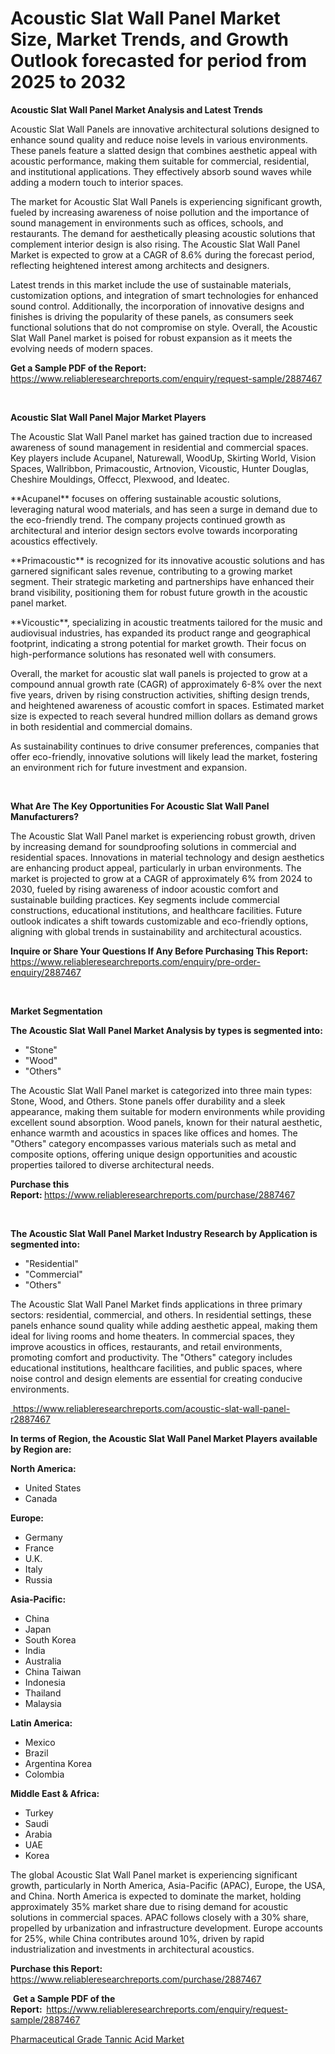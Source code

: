 <p><h1>Acoustic Slat Wall Panel Market Size, Market Trends, and Growth Outlook forecasted for period from 2025 to 2032</h1></p><p><strong>Acoustic Slat Wall Panel Market Analysis and Latest Trends</strong></p>
<p><p>Acoustic Slat Wall Panels are innovative architectural solutions designed to enhance sound quality and reduce noise levels in various environments. These panels feature a slatted design that combines aesthetic appeal with acoustic performance, making them suitable for commercial, residential, and institutional applications. They effectively absorb sound waves while adding a modern touch to interior spaces.</p><p>The market for Acoustic Slat Wall Panels is experiencing significant growth, fueled by increasing awareness of noise pollution and the importance of sound management in environments such as offices, schools, and restaurants. The demand for aesthetically pleasing acoustic solutions that complement interior design is also rising. The Acoustic Slat Wall Panel Market is expected to grow at a CAGR of 8.6% during the forecast period, reflecting heightened interest among architects and designers.</p><p>Latest trends in this market include the use of sustainable materials, customization options, and integration of smart technologies for enhanced sound control. Additionally, the incorporation of innovative designs and finishes is driving the popularity of these panels, as consumers seek functional solutions that do not compromise on style. Overall, the Acoustic Slat Wall Panel market is poised for robust expansion as it meets the evolving needs of modern spaces.</p></p>
<p><strong>Get a Sample PDF of the Report:&nbsp;</strong> <a href="https://www.reliableresearchreports.com/enquiry/request-sample/2887467?utm_campaign=3315&utm_medium=2&utm_source=Github&utm_content=ia&utm_term=14032025&utm_id=acoustic-slat-wall-panel">https://www.reliableresearchreports.com/enquiry/request-sample/2887467</a></p>
<p>&nbsp;</p>
<p><strong>Acoustic Slat Wall Panel Major Market Players</strong></p>
<p><p>The Acoustic Slat Wall Panel market has gained traction due to increased awareness of sound management in residential and commercial spaces. Key players include Acupanel, Naturewall, WoodUp, Skirting World, Vision Spaces, Wallribbon, Primacoustic, Artnovion, Vicoustic, Hunter Douglas, Cheshire Mouldings, Offecct, Plexwood, and Ideatec. </p><p>**Acupanel** focuses on offering sustainable acoustic solutions, leveraging natural wood materials, and has seen a surge in demand due to the eco-friendly trend. The company projects continued growth as architectural and interior design sectors evolve towards incorporating acoustics effectively.</p><p>**Primacoustic** is recognized for its innovative acoustic solutions and has garnered significant sales revenue, contributing to a growing market segment. Their strategic marketing and partnerships have enhanced their brand visibility, positioning them for robust future growth in the acoustic panel market.</p><p>**Vicoustic**, specializing in acoustic treatments tailored for the music and audiovisual industries, has expanded its product range and geographical footprint, indicating a strong potential for market growth. Their focus on high-performance solutions has resonated well with consumers.</p><p>Overall, the market for acoustic slat wall panels is projected to grow at a compound annual growth rate (CAGR) of approximately 6-8% over the next five years, driven by rising construction activities, shifting design trends, and heightened awareness of acoustic comfort in spaces. Estimated market size is expected to reach several hundred million dollars as demand grows in both residential and commercial domains. </p><p>As sustainability continues to drive consumer preferences, companies that offer eco-friendly, innovative solutions will likely lead the market, fostering an environment rich for future investment and expansion.</p></p>
<p>&nbsp;</p>
<p><strong>What Are The Key Opportunities For Acoustic Slat Wall Panel Manufacturers?</strong></p>
<p><p>The Acoustic Slat Wall Panel market is experiencing robust growth, driven by increasing demand for soundproofing solutions in commercial and residential spaces. Innovations in material technology and design aesthetics are enhancing product appeal, particularly in urban environments. The market is projected to grow at a CAGR of approximately 6% from 2024 to 2030, fueled by rising awareness of indoor acoustic comfort and sustainable building practices. Key segments include commercial constructions, educational institutions, and healthcare facilities. Future outlook indicates a shift towards customizable and eco-friendly options, aligning with global trends in sustainability and architectural acoustics.</p></p>
<p><strong>Inquire or Share Your Questions If Any Before Purchasing This Report:</strong> <a href="https://www.reliableresearchreports.com/enquiry/pre-order-enquiry/2887467?utm_campaign=3315&utm_medium=2&utm_source=Github&utm_content=ia&utm_term=14032025&utm_id=acoustic-slat-wall-panel">https://www.reliableresearchreports.com/enquiry/pre-order-enquiry/2887467</a></p>
<p>&nbsp;</p>
<p><strong>Market Segmentation</strong></p>
<p><strong>The Acoustic Slat Wall Panel Market Analysis by types is segmented into:</strong></p>
<p><ul><li>"Stone"</li><li>"Wood"</li><li>"Others"</li></ul></p>
<p><p>The Acoustic Slat Wall Panel market is categorized into three main types: Stone, Wood, and Others. Stone panels offer durability and a sleek appearance, making them suitable for modern environments while providing excellent sound absorption. Wood panels, known for their natural aesthetic, enhance warmth and acoustics in spaces like offices and homes. The "Others" category encompasses various materials such as metal and composite options, offering unique design opportunities and acoustic properties tailored to diverse architectural needs.</p></p>
<p><strong>Purchase this Report:&nbsp;</strong><a href="https://www.reliableresearchreports.com/purchase/2887467?utm_campaign=3315&utm_medium=2&utm_source=Github&utm_content=ia&utm_term=14032025&utm_id=acoustic-slat-wall-panel">https://www.reliableresearchreports.com/purchase/2887467</a></p>
<p>&nbsp;</p>
<p><strong>The Acoustic Slat Wall Panel Market Industry Research by Application is segmented into:</strong></p>
<p><ul><li>"Residential"</li><li>"Commercial"</li><li>"Others"</li></ul></p>
<p><p>The Acoustic Slat Wall Panel Market finds applications in three primary sectors: residential, commercial, and others. In residential settings, these panels enhance sound quality while adding aesthetic appeal, making them ideal for living rooms and home theaters. In commercial spaces, they improve acoustics in offices, restaurants, and retail environments, promoting comfort and productivity. The "Others" category includes educational institutions, healthcare facilities, and public spaces, where noise control and design elements are essential for creating conducive environments.</p></p>
<p><a href="https://www.reliableresearchreports.com/acoustic-slat-wall-panel-r2887467?utm_campaign=3315&utm_medium=2&utm_source=Github&utm_content=ia&utm_term=14032025&utm_id=acoustic-slat-wall-panel">&nbsp;https://www.reliableresearchreports.com/acoustic-slat-wall-panel-r2887467</a></p>
<p><strong>In terms of Region, the Acoustic Slat Wall Panel Market Players available by Region are:</strong></p>
<p>
    <p> <strong> North America: </strong>
        <ul>
            <li>United States</li>
            <li>Canada</li>
        </ul>
        </p> 
    <p> <strong> Europe: </strong>
        <ul>
            <li>Germany</li>
            <li>France</li>
            <li>U.K.</li>
            <li>Italy</li>
            <li>Russia</li>
        </ul>
        </p> 
    <p> <strong> Asia-Pacific: </strong>
        <ul>
            <li>China</li>
            <li>Japan</li>
            <li>South Korea</li>
            <li>India</li>
            <li>Australia</li>
            <li>China Taiwan</li>
            <li>Indonesia</li>
            <li>Thailand</li>
            <li>Malaysia</li>
        </ul>
        </p> 
    <p> <strong> Latin America: </strong>
        <ul>
            <li>Mexico</li>
            <li>Brazil</li>
            <li>Argentina Korea</li>
            <li>Colombia</li>
        </ul>
        </p> 
    <p> <strong> Middle East & Africa: </strong>
        <ul>
            <li>Turkey</li>
            <li>Saudi</li>
            <li>Arabia</li>
            <li>UAE</li>
            <li>Korea</li>
        </ul>
    </p>
    </p>
<p><p>The global Acoustic Slat Wall Panel market is experiencing significant growth, particularly in North America, Asia-Pacific (APAC), Europe, the USA, and China. North America is expected to dominate the market, holding approximately 35% market share due to rising demand for acoustic solutions in commercial spaces. APAC follows closely with a 30% share, propelled by urbanization and infrastructure development. Europe accounts for 25%, while China contributes around 10%, driven by rapid industrialization and investments in architectural acoustics.</p></p>
<p><strong>Purchase this Report: </strong><a href="https://www.reliableresearchreports.com/purchase/2887467?utm_campaign=3315&utm_medium=2&utm_source=Github&utm_content=ia&utm_term=14032025&utm_id=acoustic-slat-wall-panel">https://www.reliableresearchreports.com/purchase/2887467</a></p>
<p>&nbsp;<strong>Get a Sample PDF of the Report:&nbsp;&nbsp;</strong><a href="https://www.reliableresearchreports.com/enquiry/request-sample/2887467?utm_campaign=3315&utm_medium=2&utm_source=Github&utm_content=ia&utm_term=14032025&utm_id=acoustic-slat-wall-panel">https://www.reliableresearchreports.com/enquiry/request-sample/2887467</a></p>
<p><strong></strong></p>
<p><p><a href="https://github.com/daphnyvashdi/Market-Research-Report-List-1/blob/main/pharmaceutical-grade-tannic-acid-market.md?utm_campaign=3315&utm_medium=2&utm_source=Github&utm_content=ia&utm_term=14032025&utm_id=acoustic-slat-wall-panel">Pharmaceutical Grade Tannic Acid Market</a></p></p>